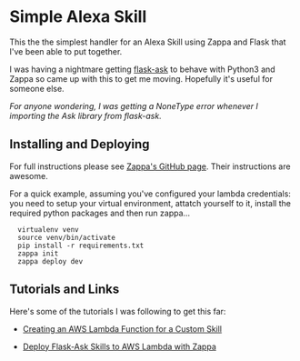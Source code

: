# Simple Alexa Skill

This the the simplest handler for an Alexa Skill using Zappa and Flask that I've been able to put together.

I was having a nightmare getting [flask-ask](https://github.com/johnwheeler/flask-ask) to behave with Python3 and Zappa so came up with this to get me moving. Hopefully it's useful for someone else.

*For anyone wondering, I was getting a NoneType error whenever I importing the Ask library from flask-ask.*

## Installing and Deploying

For full instructions please see [Zappa's GitHub page](https://github.com/Miserlou/Zappa). Their instructions are awesome.

For a quick example, assuming you've configured your lambda credentials: you need to setup your virtual environment, attatch yourself to it, install the required python packages and then run zappa...

```
  virtualenv venv
  source venv/bin/activate
  pip install -r requirements.txt
  zappa init
  zappa deploy dev
```

## Tutorials and Links

Here's some of the tutorials I was following to get this far:
  - [Creating an AWS Lambda Function for a Custom Skill](https://developer.amazon.com/public/solutions/alexa/alexa-skills-kit/docs/developing-an-alexa-skill-as-a-lambda-function)
  
  - [Deploy Flask-Ask Skills to AWS Lambda with Zappa](https://developer.amazon.com/blogs/post/8e8ad73a-99e9-4c0f-a7b3-60f92287b0bf/new-alexa-tutorial-deploy-flask-ask-skills-to-aws-lambda-with-zappa)
